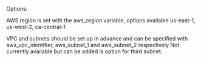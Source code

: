 Options:

AWS region is set with the aws_region variable, options available us-east-1, us-west-2, ca-central-1

VPC and subnets should be set up in advance and can be specified with aws_vpc_identifier, aws_subnet_1 and aws_subnet_2 respectively
Not currently available but can be added is option for third subnet.